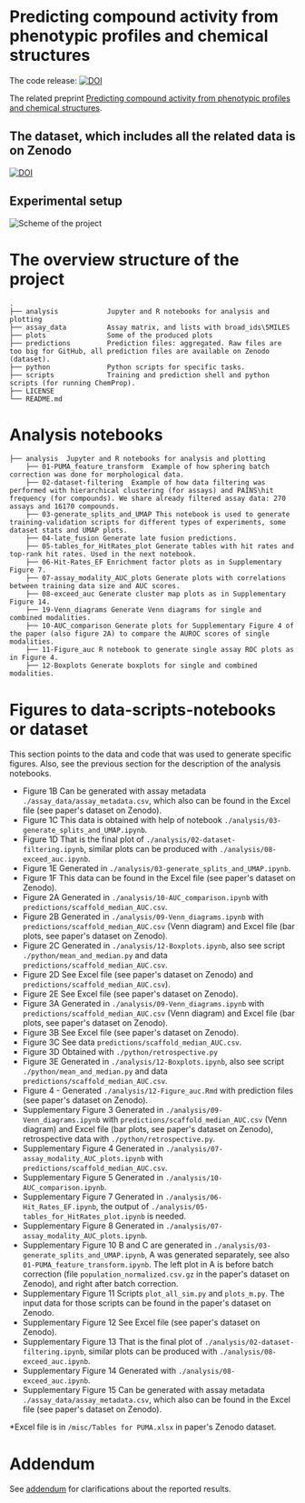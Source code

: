 # Predicting compound activity from phenotypic profiles and chemical structures

The code release: [![DOI](https://zenodo.org/badge/DOI/10.5281/zenodo.7742610.svg)](https://doi.org/10.5281/zenodo.7742610)

The related preprint [Predicting compound activity from phenotypic profiles and chemical structures](https://www.biorxiv.org/content/10.1101/2020.12.15.422887). 

## The dataset, which includes all the related data is on Zenodo

[![DOI](https://zenodo.org/badge/DOI/10.5281/zenodo.7729583.svg)](https://doi.org/10.5281/zenodo.7729583)

## Experimental setup

![Scheme of the project](PUMA.png)


# The overview structure of the project

    .
    ├── analysis            Jupyter and R notebooks for analysis and plotting
    ├── assay_data          Assay matrix, and lists with broad_ids\SMILES
    ├── plots               Some of the produced plots
    ├── predictions         Prediction files: aggregated. Raw files are too big for GitHub, all prediction files are available on Zenodo (dataset).
    ├── python              Python scripts for specific tasks.
    ├── scripts             Training and prediction shell and python scripts (for running ChemProp).
    ├── LICENSE
    └── README.md


 # Analysis notebooks

    ├── analysis  Jupyter and R notebooks for analysis and plotting
        ├── 01-PUMA_feature_transform  Example of how sphering batch correction was done for morphological data.
        ├── 02-dataset-filtering  Example of how data filtering was performed with hierarchical clustering (for assays) and PAINS\hit frequency (for compounds). We share already filtered assay data: 270 assays and 16170 compounds. 
        ├── 03-generate_splits_and_UMAP This notebook is used to generate training-validation scripts for different types of experiments, some dataset stats and UMAP plots.
        ├── 04-late_fusion Generate late fusion predictions.
        ├── 05-tables_for_HitRates_plot Generate tables with hit rates and top-rank hit rates. Used in the next notebook.
        ├── 06-Hit-Rates_EF Enrichment factor plots as in Supplementary Figure 7.
        ├── 07-assay_modality_AUC_plots Generate plots with correlations between training data size and AUC scores. 
        ├── 08-exceed_auc Generate cluster map plots as in Supplementary Figure 14.
        ├── 19-Venn_diagrams Generate Venn diagrams for single and combined modalities. 
        ├── 10-AUC_comparison Generate plots for Supplementary Figure 4 of the paper (also figure 2A) to compare the AUROC scores of single modalities. 
        ├── 11-Figure_auc R notebook to generate single assay ROC plots as in Figure 4. 
        ├── 12-Boxplots Generate boxplots for single and combined modalities. 


 # Figures to data-scripts-notebooks or dataset
 This section points to the data and code that was used to generate specific figures. Also, see the previous section for the description of the analysis notebooks.
- Figure 1B Can be generated with assay metadata `./assay_data/assay_metadata.csv`, which also can be found in the Excel file (see paper's dataset on Zenodo).
- Figure 1C This data is obtained with help of notebook `./analysis/03-generate_splits_and_UMAP.ipynb`.
- Figure 1D That is the final plot of `./analysis/02-dataset-filtering.ipynb`, similar plots can be produced with `./analysis/08-exceed_auc.ipynb`.
- Figure 1E Generated in `./analysis/03-generate_splits_and_UMAP.ipynb`.
- Figure 1F This data can be found in the Excel file (see paper's dataset on Zenodo).
- Figure 2A Generated in `./analysis/10-AUC_comparison.ipynb` with `predictions/scaffold_median_AUC.csv`.
- Figure 2B Generated in `./analysis/09-Venn_diagrams.ipynb` with `predictions/scaffold_median_AUC.csv` (Venn diagram) and Excel file (bar plots, see paper's dataset on Zenodo).
- Figure 2C Generated in `./analysis/12-Boxplots.ipynb`, also see script `./python/mean_and_median.py` and data `predictions/scaffold_median_AUC.csv`.
- Figure 2D See Excel file (see paper's dataset on Zenodo) and `predictions/scaffold_median_AUC.csv`). 
- Figure 2E See Excel file (see paper's dataset on Zenodo).    
- Figure 3A Generated in `./analysis/09-Venn_diagrams.ipynb` with `predictions/scaffold_median_AUC.csv` (Venn diagram) and Excel file (bar plots, see paper's dataset on Zenodo).
- Figure 3B See Excel file (see paper's dataset on Zenodo).
- Figure 3C See data `predictions/scaffold_median_AUC.csv`.
- Figure 3D Obtained with `./python/retrospective.py`
- Figure 3E Generated in `./analysis/12-Boxplots.ipynb`, also see script `./python/mean_and_median.py` and data `predictions/scaffold_median_AUC.csv`.
- Figure 4 - Generated `./analysis/12-Figure_auc.Rmd` with prediction files (see paper's dataset on Zenodo).
- Supplementary Figure 3 Generated in `./analysis/09-Venn_diagrams.ipynb` with `predictions/scaffold_median_AUC.csv` (Venn diagram) and Excel file (bar plots, see paper's dataset on Zenodo), retrospective data with `./python/retrospective.py`.
- Supplementary Figure 4 Generated in `./analysis/07-assay_modality_AUC_plots.ipynb` with `predictions/scaffold_median_AUC.csv`.
- Supplementary Figure 5 Generated in `./analysis/10-AUC_comparison.ipynb`.
- Supplementary Figure 7 Generated in `./analysis/06-Hit_Rates_EF.ipynb`, the output of `./analysis/05-tables_for_HitRates_plot.ipynb` is needed.
- Supplementary Figure 8 Generated in `./analysis/07-assay_modality_AUC_plots.ipynb`.
- Supplementary Figure 10 B and C are generated in `./analysis/03-generate_splits_and_UMAP.ipynb`, A was generated separately, see also `01-PUMA_feature_transform.ipynb`. The left plot in A is before batch correction (file `population_normalized.csv.gz` in the paper's dataset on Zenodo), and right after batch correction.
- Supplementary Figure 11 Scripts `plot_all_sim.py` and `plots_m.py`. The input data for those scripts can be found in the paper's dataset on Zenodo.
- Supplementary Figure 12 See Excel file (see paper's dataset on Zenodo).
- Supplementary Figure 13 That is the final plot of `./analysis/02-dataset-filtering.ipynb`, similar plots can be produced with `./analysis/08-exceed_auc.ipynb`.
- Supplementary Figure 14 Generated with `./analysis/08-exceed_auc.ipynb`.
- Supplementary Figure 15 Can be generated with assay metadata `./assay_data/assay_metadata.csv`, which also can be found in the Excel file (see paper's dataset on Zenodo).

*Excel file is in `/misc/Tables for PUMA.xlsx` in paper's Zenodo dataset. 

# Addendum

See [addendum](addendum.md) for clarifications about the reported results.

